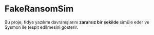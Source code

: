 # FakeRansomSim
Bu proje, fidye yazılımı davranışlarını **zararsız bir şekilde** simüle eder ve Sysmon ile tespit edilmesini gösterir.
